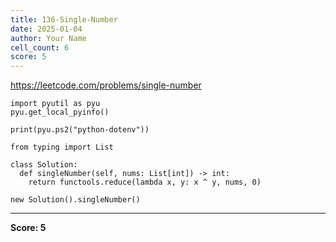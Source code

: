 ```yaml
---
title: 136-Single-Number
date: 2025-01-04
author: Your Name
cell_count: 6
score: 5
---
```


https://leetcode.com/problems/single-number


```
import pyutil as pyu
pyu.get_local_pyinfo()
```


```
print(pyu.ps2("python-dotenv"))
```


```
from typing import List
```


```
class Solution:
  def singleNumber(self, nums: List[int]) -> int:
    return functools.reduce(lambda x, y: x ^ y, nums, 0)
```


```
new Solution().singleNumber()
```


---
**Score: 5**